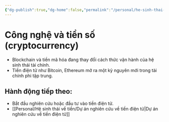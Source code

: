 ```yaml
---
{"dg-publish":true,"dg-home":false,"permalink":"/personal/he-sinh-thai-ve-tien/cong-nghe-va-tien-so-cryptocurrency/","dgPassFrontmatter":true,"noteIcon":"","updated":"2025-01-14T22:17:36.256+07:00"}
---
```



# Công nghệ và tiền số (cryptocurrency)
- Blockchain và tiền mã hóa đang thay đổi cách thức vận hành của hệ sinh thái tài chính.
- Tiền điện tử như Bitcoin, Ethereum mở ra một kỷ nguyên mới trong tài chính phi tập trung.

## Hành động tiếp theo:
- Bắt đầu nghiên cứu hoặc đầu tư vào tiền điện tử.
- [[Personal/Hệ sinh thái về tiền/Dự án nghiên cứu về tiền điện tử\|Dự án nghiên cứu về tiền điện tử]]